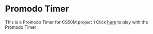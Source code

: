 # Promodo Timer

This is a Promodo Timer for CS50M project 1
Click [here](https://snack.expo.io/@git/github.com/incenger/CS50M:Week04/project1) to play with the Promodo Timer
